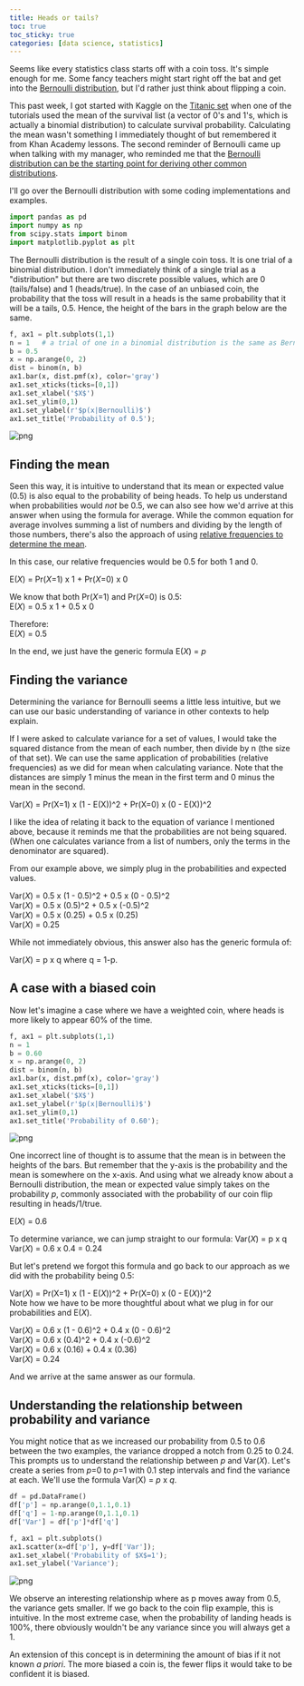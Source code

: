 ```yaml
---
title: Heads or tails?
toc: true
toc_sticky: true
categories: [data science, statistics]
---
```


Seems like every statistics class starts off with a coin toss. It's simple enough for me. Some fancy teachers might start right off the bat and get into the [Bernoulli distribution](https://en.wikipedia.org/wiki/Bernoulli_distribution), but I'd rather just think about flipping a coin.

This past week, I got started with Kaggle on the [Titanic set](https://www.kaggle.com/c/titanic) when one of the tutorials used the mean of the survival list (a vector of 0's and 1's, which is actually a binomial distribution) to calculate survival probability. Calculating the mean wasn't something I immediately thought of but remembered it from Khan Academy lessons. The second reminder of Bernoulli came up when talking with my manager, who reminded me that the [Bernoulli distribution can be the starting point for deriving other common distributions](https://blog.cloudera.com/blog/2015/12/common-probability-distributions-the-data-scientists-crib-sheet/).

I'll go over the Bernoulli distribution with some coding implementations and examples.


```python
import pandas as pd
import numpy as np
from scipy.stats import binom
import matplotlib.pyplot as plt
```

The Bernoulli distribution is the result of a single coin toss. It is one trial of a binomial distribution. I don't immediately think of a single trial as a "distribution" but  there are two discrete possible values, which are 0 (tails/false) and 1 (heads/true). In the case of an unbiased coin, the probability that the toss will result in a heads is the same probability that it will be a tails, 0.5. Hence, the height of the bars in the graph below are the same.


```python
f, ax1 = plt.subplots(1,1)
n = 1   # a trial of one in a binomial distribution is the same as Bernoulli
b = 0.5
x = np.arange(0, 2)
dist = binom(n, b)
ax1.bar(x, dist.pmf(x), color='gray')
ax1.set_xticks(ticks=[0,1])
ax1.set_xlabel('$X$')
ax1.set_ylim(0,1)
ax1.set_ylabel(r'$p(x|Bernoulli)$')
ax1.set_title('Probability of 0.5');
```


![png](/assets/2019-06-01-The-Bernoulli-distribution/output_4_0.png)


## Finding the mean

Seen this way, it is intuitive to understand that its mean or expected value (0.5) is also equal to the probability of being heads. To help us understand when probabilities would *not* be 0.5, we can also see how we'd arrive at this answer when using the formula for average. While the common equation for average involves summing a list of numbers and dividing by the length of those numbers, there's also the approach of using [relative frequencies to determine the mean](https://www.khanacademy.org/math/statistics-probability/random-variables-stats-library/random-variables-discrete/v/expected-value-of-a-discrete-random-variable).

In this case, our relative frequencies would be 0.5 for both 1 and 0.

E(*X*) = Pr(*X*=1) x 1 + Pr(*X*=0) x 0

We know that both Pr(*X*=1) and Pr(*X*=0) is 0.5:
<br>
E(*X*) = 0.5 x 1 + 0.5 x 0
<br>

Therefore:
<br>
E(*X*) = 0.5

In the end, we just have the generic formula E(*X*) = *p*

## Finding the variance

Determining the variance for Bernoulli seems a little less intuitive, but we can use our basic understanding of variance in other contexts to help explain.

If I were asked to calculate variance for a set of values, I would take the squared distance from the mean of each number, then divide by n (the size of that set). We can use the same application of probabilities (relative frequencies) as we did for mean when calculating variance. Note that the distances are simply 1 minus the mean in the first term and 0 minus the mean in the second.

Var(*X*) = Pr(X=1) x (1 - E(X))^2 + Pr(X=0) x (0 - E(X))^2

I like the idea of relating it back to the equation of variance I mentioned above, because it reminds me that the probabilities are not being squared. (When one calculates variance from a list of numbers, only the terms in the denominator are squared).

From our example above, we simply plug in the probabilities and expected values.

Var(*X*) = 0.5 x (1 - 0.5)^2 + 0.5 x (0 - 0.5)^2
<br>
Var(*X*) = 0.5 x (0.5)^2 + 0.5 x (-0.5)^2
<br>
Var(*X*) = 0.5 x (0.25) + 0.5 x (0.25)
<br>
Var(*X*) = 0.25

While not immediately obvious, this answer also has the generic formula of:

Var(*X*) = p x q
where q = 1-p.

## A case with a biased coin

Now let's imagine a case where we have a weighted coin, where heads is more likely to appear 60% of the time.


```python
f, ax1 = plt.subplots(1,1)
n = 1
b = 0.60
x = np.arange(0, 2)
dist = binom(n, b)
ax1.bar(x, dist.pmf(x), color='gray')
ax1.set_xticks(ticks=[0,1])
ax1.set_xlabel('$X$')
ax1.set_ylabel(r'$p(x|Bernoulli)$')
ax1.set_ylim(0,1)
ax1.set_title('Probability of 0.60');
```


![png](/assets/2019-06-01-The-Bernoulli-distribution/output_9_0.png)


One incorrect line of thought is to assume that the mean is in between the heights of the bars. But remember that the y-axis is the probability and the mean is somewhere on the x-axis. And using what we already know about a Bernoulli distribution, the mean or expected value simply takes on the probability *p*, commonly associated with the probability of our coin flip resulting in heads/1/true.

E(*X*) = 0.6

To determine variance, we can jump straight to our formula:
Var(*X*) = p x q
Var(*X*) = 0.6 x 0.4 = 0.24

But let's pretend we forgot this formula and go back to our approach as we did with the probability being 0.5:


Var(*X*) = Pr(X=1) x (1 - E(*X*))^2 + Pr(X=0) x (0 - E(*X*))^2
<br>
Note how we have to be more thoughtful about what we plug in for our probabilities and E(*X*).

Var(*X*) = 0.6 x (1 - 0.6)^2 + 0.4 x (0 - 0.6)^2
<br>
Var(*X*) = 0.6 x (0.4)^2 + 0.4 x (-0.6)^2
<br>
Var(*X*) = 0.6 x (0.16) + 0.4 x (0.36)
<br>
Var(*X*) = 0.24

And we arrive at the same answer as our formula.


## Understanding the relationship between probability and variance

You might notice that as we increased our probability from 0.5 to 0.6 between the two examples, the variance dropped a notch from 0.25 to 0.24. This prompts us to understand the relationship between *p* and Var(*X*). Let's create a series from *p*=0 to *p*=1 with 0.1 step intervals and find the variance at each. We'll use the formula Var(X) = *p* x *q*.



```python
df = pd.DataFrame()
df['p'] = np.arange(0,1.1,0.1)
df['q'] = 1-np.arange(0,1.1,0.1)
df['Var'] = df['p']*df['q']
```


```python
f, ax1 = plt.subplots()
ax1.scatter(x=df['p'], y=df['Var']);
ax1.set_xlabel('Probability of $X$=1');
ax1.set_ylabel('Variance');
```


![png](/assets/2019-06-01-The-Bernoulli-distribution/output_14_0.png)


We observe an interesting relationship where as p moves away from 0.5, the variance gets smaller. If we go back to the coin flip example, this is intuitive. In the most extreme case, when the probability of landing heads is 100%, there obviously wouldn't be any variance since you will always get a 1.

An extension of this concept is in determining the amount of bias if it not known *a priori*. The more biased a coin is, the fewer flips it would take to be confident it is biased.
